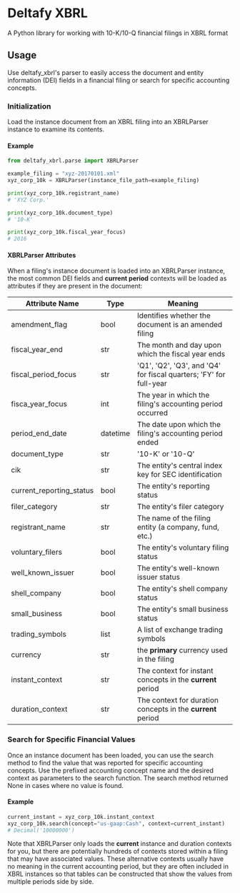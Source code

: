 # Deltafy XBRL

A Python library for working with 10-K/10-Q financial filings in XBRL format

## Usage

Use deltafy_xbrl's parser to easily access the document and entity information (DEI) fields in a financial filing or search for specific accounting concepts.

### Initialization

Load the instance document from an XBRL filing into an XBRLParser instance to examine its contents.

#### Example
```python
from deltafy_xbrl.parse import XBRLParser

example_filing = "xyz-20170101.xml"
xyz_corp_10k = XBRLParser(instance_file_path=example_filing)

print(xyz_corp_10k.registrant_name)
# 'XYZ Corp.'

print(xyz_corp_10k.document_type)
# '10-K'

print(xyz_corp_10k.fiscal_year_focus)
# 2016
```

#### XBRLParser Attributes

When a filing's instance document is loaded into an XBRLParser instance, the most common DEI fields and **current period** contexts will be loaded as attributes if they are present in the document:

Attribute Name | Type | Meaning
------------ | ------------- | -------------
amendment_flag | bool | Identifies whether the document is an amended filing
fiscal_year_end | str | The month and day upon which the fiscal year ends
fiscal_period_focus | str | 'Q1', 'Q2', 'Q3', and 'Q4' for fiscal quarters; 'FY' for full-year
fisca_year_focus | int | The year in which the filing's accounting period occurred
period_end_date | datetime | The date upon which the filing's accounting period ended
document_type | str | '10-K' or '10-Q'
cik | str | The entity's central index key for SEC identification
current_reporting_status | bool | The entity's reporting status
filer_category | str | The entity's filer category
registrant_name | str | The name of the filing entity (a company, fund, etc.)
voluntary_filers | bool | The entity's voluntary filing status
well_known_issuer | bool | The entity's well-known issuer status
shell_company | bool | The entity's shell company status
small_business | bool | The entity's small business status
trading_symbols | list | A list of exchange trading symbols
currency | str | the **primary** currency used in the filing
instant_context | str | The context for instant concepts in the **current** period
duration_context | str | The context for duration concepts in the **current** period

### Search for Specific Financial Values

Once an instance document has been loaded, you can use the search method to find the value that was reported for specific accounting concepts. Use the prefixed accounting concept name and the desired context as parameters to the search function. The search method returned None in cases where no value is found.

#### Example
```python
current_instant = xyz_corp_10k.instant_context
xyz_corp_10k.search(concept="us-gaap:Cash", context=current_instant)
# Decimal('10000000')
```

Note that XBRLParser only loads the **current** instance and duration contexts for you, but there are potentially hundreds of contexts stored within a filing that may have associated values. These alternative contexts usually have no meaning in the current accounting period, but they are often included in XBRL instances so that tables can be constructed that show the values from multiple periods side by side.

